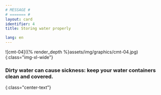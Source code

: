 ```yaml
---
# MESSAGE #
# ======= #
layout: card
identifier: 4
title: Storing water properly

lang: en
---
```


![cmt-04]({% render_depth %}assets/img/graphics/cmt-04.jpg){:class="img-xl-wide"}

### Dirty water can cause sickness: keep your water containers clean and covered.
{:class="center-text"}